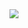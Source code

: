 <img src = https://user-images.githubusercontent.com/51871037/223413903-752b4c47-1861-4886-bbcd-3670a3637aa5.png>
